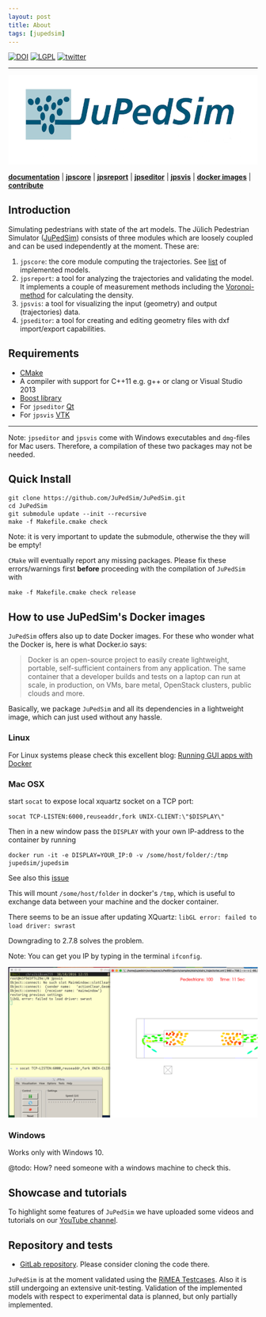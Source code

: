 ```yaml
---
layout: post
title: About 
tags: [jupedsim]
---
```



[![DOI](https://zenodo.org/badge/13744388.svg)](https://zenodo.org/badge/latestdoi/13744388) [![LGPL](https://img.shields.io/badge/license-GPL-blue.svg)](https://raw.githubusercontent.com/JuPedSim/jpscore/master/LICENSE) [![twitter](http://i.imgur.com/tXSoThF.png)](http://www.twitter.com/JuPedSim)

***

![logo](https://github.com/JuPedSim/JuPedSim/blob/master/doc/jupedsim_small.png?raw=true)

[**documentation**](http://www.jupedsim.org) | [**jpscore**](http://jupedsim.github.io/jpscore) | [**jpsreport**](http://jupedsim.github.io/jpsreport) | [**jpseditor**](https://cst.version.fz-juelich.de/jupedsim/jpseditor) | [**jpsvis**](https://cst.version.fz-juelich.de/jupedsim/jpsvis) | [**docker images**](https://hub.docker.com/u/jupedsim/) | [**contribute**](http://jupedsim.github.io/jpscore/contributing/)


## Introduction

Simulating pedestrians with state of the art models.
The Jülich Pedestrian Simulator ([JuPedSim](http://www.jupedsim.org)) consists of three modules which are loosely
coupled and can be used independently at the moment. These are:

1. `jpscore`: the core module computing the trajectories. See [list](http://jupedsim.github.io/jpscore/models/operativ) of implemented models.
2. `jpsreport`: a tool for analyzing the trajectories and validating the
model. It implements a couple of measurement methods including the [Voronoi-method](http://dx.doi.org/10.1016/j.physa.2009.12.015) for calculating the density.
3. `jpsvis`: a tool for visualizing the input (geometry) and output (trajectories) data.
4.  `jpseditor`: a tool for creating and editing geometry files with dxf import/export capabilities.

## Requirements

- [CMake](https://cmake.org/)
- A compiler with support for C++11 e.g. g++ or clang or Visual Studio 2013
- [Boost library](http://www.boost.org/)
- For `jpseditor` [Qt](https://www.qt.io/)
- For `jpsvis` [VTK](http://www.vtk.org/)

***
Note:
`jpseditor` and `jpsvis` come with Windows executables and  `dmg`-files for Mac users. 
Therefore, a compilation of these two packages may not be needed.

## Quick Install

```shell
git clone https://github.com/JuPedSim/JuPedSim.git
cd JuPedSim
git submodule update --init --recursive
make -f Makefile.cmake check
```

Note: it is very important to update the submodule, otherwise the they will be empty!


`CMake` will eventually report any missing packages. Please fix these errors/warnings first **before** proceeding with the compilation of `JuPedSim` with 

```shell
make -f Makefile.cmake check release
```

## How to use JuPedSim's Docker images

`JuPedSim` offers also up to date Docker images. For these who wonder what the Docker is, here is what Docker.io says:

> Docker is an open-source project to easily create lightweight, portable, self-sufficient containers 
> from any application. 
> The same container that a developer builds and tests on a laptop can run at scale, in production, 
> on VMs, bare metal, OpenStack clusters, public clouds and more.

Basically, we package `JuPedSim` and all its dependencies in a lightweight image, which can just used without any hassle. 

### Linux

For Linux systems please check this excellent blog: 
[Running GUI apps with Docker](http://fabiorehm.com/blog/2014/09/11/running-gui-apps-with-docker/)

### Mac OSX

start `socat` to expose local xquartz socket on a TCP port:

    socat TCP-LISTEN:6000,reuseaddr,fork UNIX-CLIENT:\"$DISPLAY\"

Then in a new window pass the `DISPLAY` with your own IP-address to the container by running

    docker run -it -e DISPLAY=YOUR_IP:0 -v /some/host/folder/:/tmp jupedsim/jupedsim

See also this [issue](https://github.com/docker/docker/issues/8710)

This will mount `/some/host/folder` in docker's `/tmp`, which is useful to exchange data between your machine and the docker container.

There seems to be an issue after updating XQuartz: `libGL error: failed to load driver: swrast `

Downgrading to 2.7.8 solves the problem. 

 Note: You can get you IP by typing in the terminal `ifconfig`.

![docker](doc/docker_jpsvis.png)


### Windows

Works only with Windows 10.

@todo: How? need someone with a windows machine to check this.

## Showcase and tutorials

To highlight some features of `JuPedSim` we have uploaded some videos and tutorials on
our [YouTube channel](https://www.youtube.com/channel/UCKS8w8CUClHEeN4K1SUSMBA).

## Repository and tests

- [GitLab repository](https://cst.version.fz-juelich.de/public/projects). Please consider cloning the code there.

`JuPedSim` is at the moment validated using the [RiMEA Testcases](http://www.rimea.de). 
Also it is still undergoing an extensive unit-testing. 
Validation of the implemented models with respect to experimental data is planned, but only partially implemented.



